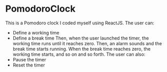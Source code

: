 # PomodoroClock

This is a Pomodoro clock I coded myself using ReactJS. The user can: 
- Define a working time
- Define a break time
Then, when the user launched the timer, the working time runs until it reaches zero. Then, an alarm sounds and the break time starts running.
When the break time reaches zero, the working time starts, and so on and so forth.
The user can also:
- Pause the timer
- Reset the timer
